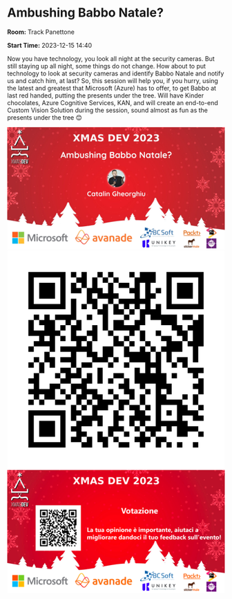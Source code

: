 # Ambushing Babbo Natale?
**Room:** Track Panettone

**Start Time:** 2023-12-15 14:40

Now you have technology, you look all night at the security cameras. But still staying up all night, some things do not change.
How about to put technology to look at security cameras and identify Babbo Natale and notify us and catch him, at last?
So, this session will help you, if you hurry, using the latest and greatest that Microsoft (Azure) has to offer, to get Babbo at last red handed, putting the presents under the tree.
Will have Kinder chocolates, Azure Cognitive Services, KAN, and will create an end-to-end Custom Vision Solution during the session, sound almost as fun as the presents under the tree 😊

![Banner](room1_14_40.jpeg 'SessionBanner')
![QR](qr.png 'Qr')
![Voting Banner](VotingBanner.png 'Voting Banner')

